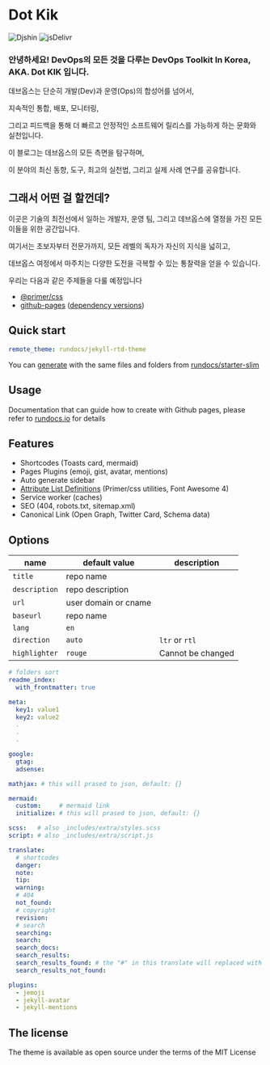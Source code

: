 # Dot Kik

![Djshin](https://github.com/rundocs/jekyll-rtd-theme/workflows/CI/badge.svg?branch=develop)
![jsDelivr](https://data.jsdelivr.com/v1/package/gh/rundocs/jekyll-rtd-theme/badge)

### 안녕하세요! DevOps의 모든 것을 다루는 DevOps Toolkit In Korea, AKA. Dot KIK 입니다.

데브옵스는 단순히 개발(Dev)과 운영(Ops)의 합성어를 넘어서, 

지속적인 통합, 배포, 모니터링, 

그리고 피드백을 통해 더 빠르고 안정적인 소프트웨어 릴리스를 가능하게 하는 문화와 실천입니다.

이 블로그는 데브옵스의 모든 측면을 탐구하며, 

이 분야의 최신 동향, 도구, 최고의 실천법, 그리고 실제 사례 연구를 공유합니다.




## 그래서 어떤 걸 할껀데?

이곳은 기술의 최전선에서 일하는 개발자, 운영 팀, 그리고 데브옵스에 열정을 가진 모든 이들을 위한 공간입니다.

여기서는 초보자부터 전문가까지, 모든 레벨의 독자가 자신의 지식을 넓히고, 

데브옵스 여정에서 마주치는 다양한 도전을 극복할 수 있는 통찰력을 얻을 수 있습니다. 

우리는 다음과 같은 주제들을 다룰 예정입니다

- [@primer/css](https://github.com/primer/css)
- [github-pages](https://github.com/github/pages-gem) ([dependency versions](https://pages.github.com/versions/))

## Quick start

```yml
remote_theme: rundocs/jekyll-rtd-theme
```

You can [generate](https://github.com/rundocs/starter-slim/generate) with the same files and folders from [rundocs/starter-slim](https://github.com/rundocs/starter-slim/)

## Usage

Documentation that can guide how to create with Github pages, please refer to [rundocs.io](https://rundocs.io) for details

## Features

- Shortcodes (Toasts card, mermaid)
- Pages Plugins (emoji, gist, avatar, mentions)
- Auto generate sidebar
- [Attribute List Definitions](https://kramdown.gettalong.org/syntax.html#attribute-list-definitions) (Primer/css utilities, Font Awesome 4)
- Service worker (caches)
- SEO (404, robots.txt, sitemap.xml)
- Canonical Link (Open Graph, Twitter Card, Schema data)

## Options

| name          | default value        | description       |
| ------------- | -------------------- | ----------------- |
| `title`       | repo name            |                   |
| `description` | repo description     |                   |
| `url`         | user domain or cname |                   |
| `baseurl`     | repo name            |                   |
| `lang`        | `en`                 |                   |
| `direction`   | `auto`               | `ltr` or `rtl`    |
| `highlighter` | `rouge`              | Cannot be changed |

```yml
# folders sort
readme_index:
  with_frontmatter: true

meta:
  key1: value1
  key2: value2
  .
  .
  .

google:
  gtag:
  adsense:

mathjax: # this will prased to json, default: {}

mermaid:
  custom:     # mermaid link
  initialize: # this will prased to json, default: {}

scss:   # also _includes/extra/styles.scss
script: # also _includes/extra/script.js

translate:
  # shortcodes
  danger:
  note:
  tip:
  warning:
  # 404
  not_found:
  # copyright
  revision:
  # search
  searching:
  search:
  search_docs:
  search_results:
  search_results_found: # the "#" in this translate will replaced with results size!
  search_results_not_found:

plugins:
  - jemoji
  - jekyll-avatar
  - jekyll-mentions
```

## The license

The theme is available as open source under the terms of the MIT License
